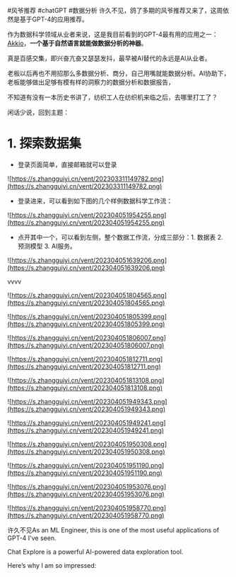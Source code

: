 #风爷推荐 #chatGPT #数据分析
许久不见，鸽了多期的风爷推荐又来了，这周依然是基于GPT-4的应用推荐。

作为数据科学领域从业者来说，这是我目前看到的GPT-4最有用的应用之一：[Akkio](https://app.akkio.com/)，**一个基于自然语言就能做数据分析的神器**。

真是百感交集，即兴奋亢奋又瑟瑟发抖，最早被AI替代的永远是AI从业者。

老板以后再也不用招那么多数据分析、商分，自己用嘴就能数据分析。AI协助下，老板能够做出足够有模有样的洞察力的数据分析和数据报告，

不知道有没有一本历史书讲了，纺织工人在纺织机来临之后，去哪里打工了？

闲话少说，回到主题：

# 1. 探索数据集

-   登录页面简单，直接邮箱就可以登录

![https://s.zhangguiyi.cn/vent/202303311149782.png](https://s.zhangguiyi.cn/vent/202303311149782.png)

-   登录进来，可以看到如下图的几个样例数据科学工作流：

![https://s.zhangguiyi.cn/vent/202304051954255.png](https://s.zhangguiyi.cn/vent/202304051954255.png)

-   点开其中一个，可以看到左侧，整个数据工作流，分成三部分：1. 数据表 2. 预测模型 3. AI服务。

![https://s.zhangguiyi.cn/vent/202304051639206.png](https://s.zhangguiyi.cn/vent/202304051639206.png)

vvvv

![https://s.zhangguiyi.cn/vent/202304051804565.png](https://s.zhangguiyi.cn/vent/202304051804565.png)

![https://s.zhangguiyi.cn/vent/202304051805399.png](https://s.zhangguiyi.cn/vent/202304051805399.png)

![https://s.zhangguiyi.cn/vent/202304051806007.png](https://s.zhangguiyi.cn/vent/202304051806007.png)

![https://s.zhangguiyi.cn/vent/202304051812711.png](https://s.zhangguiyi.cn/vent/202304051812711.png)

![https://s.zhangguiyi.cn/vent/202304051813108.png](https://s.zhangguiyi.cn/vent/202304051813108.png)

![https://s.zhangguiyi.cn/vent/202304051949343.png](https://s.zhangguiyi.cn/vent/202304051949343.png)

![https://s.zhangguiyi.cn/vent/202304051949241.png](https://s.zhangguiyi.cn/vent/202304051949241.png)

![https://s.zhangguiyi.cn/vent/202304051950308.png](https://s.zhangguiyi.cn/vent/202304051950308.png)

![https://s.zhangguiyi.cn/vent/202304051951190.png](https://s.zhangguiyi.cn/vent/202304051951190.png)

![https://s.zhangguiyi.cn/vent/202304051953076.png](https://s.zhangguiyi.cn/vent/202304051953076.png)

![https://s.zhangguiyi.cn/vent/202304051958770.png](https://s.zhangguiyi.cn/vent/202304051958770.png)

许久不见As an ML Engineer, this is one of the most useful applications of GPT-4 I've seen.

Chat Explore is a powerful AI-powered data exploration tool.

Here’s why I am so impressed:
